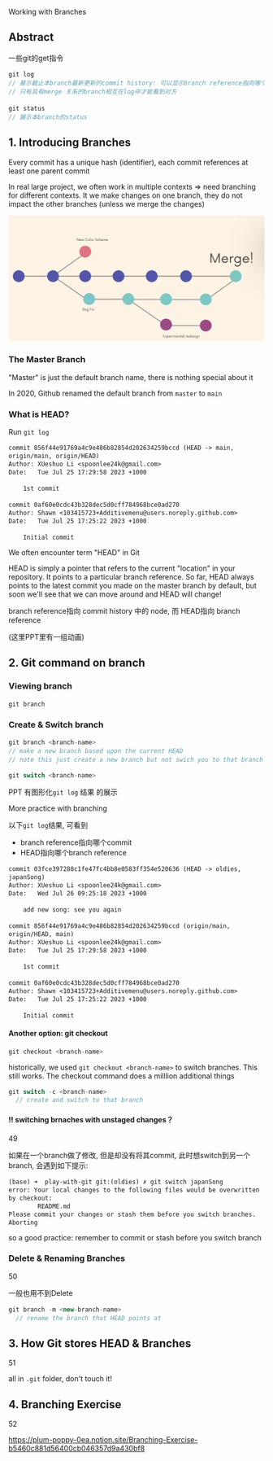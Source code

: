 Working with Branches



## Abstract

一些git的get指令

```js
git log
// 展示截止本branch最新更新的commit history: 可以显示branch reference指向哪个commit, 以及HEAD指向哪个branch reference
// 只有具有merge 关系的branch相互在log中才能看到对方

git status
// 展示本branch的status


```







## 1. Introducing Branches

Every commit has a unique hash (identifier), each commit references at least one parent commit 



In real large project, we often work in multiple contexts => need branching for different contexts. It we make changes on one branch, they do not impact the other branches (unless we merge the changes)

![](./Src_md/branch1.jpg)



### The Master Branch 

"Master" is just the default branch name, there is nothing special about it

In 2020, Github renamed the default branch from `master` to `main`



### What is HEAD?



Run `git log`

```terminal
commit 856f44e91769a4c9e486b82854d202634259bccd (HEAD -> main, origin/main, origin/HEAD)
Author: XUeshuo Li <spoonlee24k@gmail.com>
Date:   Tue Jul 25 17:29:58 2023 +1000

    1st commit

commit 0af60e0cdc43b328dec5d0cff784968bce0ad270
Author: Shawn <103415723+Additivemenu@users.noreply.github.com>
Date:   Tue Jul 25 17:25:22 2023 +1000

    Initial commit
```

We often encounter term "HEAD" in Git



HEAD is simply a pointer that refers to the current "location" in your repository. It points to a particular branch reference. So far, HEAD always points to the latest commit you made on the master branch by default, but soon we'll see that we can move around and HEAD will change! 



branch reference指向 commit history 中的 node, 而 HEAD指向 branch reference

(这里PPT里有一组动画)



## 2. Git command on branch

### Viewing branch

```terminal
git branch
```



### Create & Switch branch



```js
git branch <branch-name>
// make a new branch based upon the current HEAD
// note this just create a new branch but not swich you to that branch
```

```js
git switch <branch-name>
```

PPT 有图形化`git log` 结果 的展示



More practice with branching

以下`git log`结果, 可看到

+ branch reference指向哪个commit
+ HEAD指向哪个branch reference

```console
commit 03fce397288c1fe47fc4bb8e0583ff354e520636 (HEAD -> oldies, japanSong)
Author: XUeshuo Li <spoonlee24k@gmail.com>
Date:   Wed Jul 26 09:25:18 2023 +1000

    add new song: see you again

commit 856f44e91769a4c9e486b82854d202634259bccd (origin/main, origin/HEAD, main)
Author: XUeshuo Li <spoonlee24k@gmail.com>
Date:   Tue Jul 25 17:29:58 2023 +1000

    1st commit

commit 0af60e0cdc43b328dec5d0cff784968bce0ad270
Author: Shawn <103415723+Additivemenu@users.noreply.github.com>
Date:   Tue Jul 25 17:25:22 2023 +1000

    Initial commit
```





#### Another option: git checkout

```js
git checkout <branch-name>
```

historically, we used `git checkout <branch-name>` to switch branches. This still works. The checkout command does a milllion additional things



```js
git switch -c <branch-name>
  // create and switch to that branch
```





#### :bangbang: switching brnaches with unstaged changes？

49

如果在一个branch做了修改, 但是却没有将其commit, 此时想switch到另一个branch, 会遇到如下提示:

```terminal
(base) ➜  play-with-git git:(oldies) ✗ git switch japanSong 
error: Your local changes to the following files would be overwritten by checkout:
        README.md
Please commit your changes or stash them before you switch branches.
Aborting
```



so a good practice: remember to commit or stash before you switch branch



### Delete & Renaming Branches

50

一般也用不到Delete



```js
git branch -m <new-branch-name>
  // rename the branch that HEAD points at
```



## 3. How Git stores HEAD & Branches

51



all in `.git` folder, don't touch it!





## 4. Branching Exercise

52

https://plum-poppy-0ea.notion.site/Branching-Exercise-b5460c881d56400cb046357d9a430bf8




